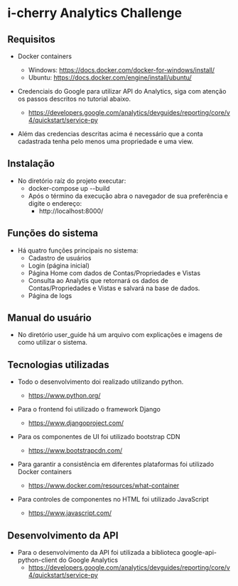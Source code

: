 # i-cherry Analytics Challenge

## Requisitos

* Docker containers
    - Windows: https://docs.docker.com/docker-for-windows/install/
    - Ubuntu: https://docs.docker.com/engine/install/ubuntu/ 

* Credenciais do Google para utilizar API do Analytics, siga com atenção os passos descritos no tutorial abaixo.
    - https://developers.google.com/analytics/devguides/reporting/core/v4/quickstart/service-py

* Além das credencias descritas acima é necessário que a conta cadastrada tenha pelo menos uma propriedade e uma view.

## Instalação

* No diretório raíz do projeto executar:
    - docker-compose up --build
    - Após o término da execução abra o navegador de sua preferência e digite o endereço:
        - http://localhost:8000/

## Funções do sistema

* Há quatro funções principais no sistema:
    - Cadastro de usuários
    - Login (página inicial)
    - Página Home com dados de Contas/Propriedades e Vistas
    - Consulta ao Analytis que retornará os dados de Contas/Propriedades e Vistas e salvará na base de dados.
    - Página de logs

## Manual do usuário

* No diretório user_guide há um arquivo com explicações e imagens de como utilizar o sistema.

## Tecnologias utilizadas

* Todo o desenvolvimento doi realizado utilizando python.
    - https://www.python.org/
* Para o frontend foi utilizado o framework Django
    - https://www.djangoproject.com/

* Para os componentes de UI foi utilizado bootstrap CDN
    - https://www.bootstrapcdn.com/

* Para garantir a consistência em diferentes plataformas foi utilizado Docker containers
    - https://www.docker.com/resources/what-container

* Para controles de componentes no HTML foi utilizado JavaScript
    - https://www.javascript.com/

## Desenvolvimento da API

* Para o desenvolvimento da API foi utilizada a biblioteca google-api-python-client do Google Analytics
    - https://developers.google.com/analytics/devguides/reporting/core/v4/quickstart/service-py